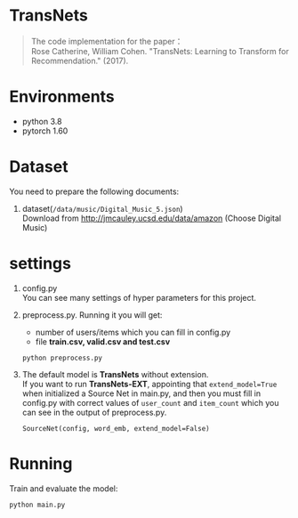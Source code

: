 TransNets
===
> The code implementation for the paper：  
Rose Catherine, William Cohen. "TransNets: Learning to Transform for Recommendation." (2017).

# Environments
  + python 3.8
  + pytorch 1.60

# Dataset
  You need to prepare the following documents:  
  1. dataset(`/data/music/Digital_Music_5.json`)  
   Download from http://jmcauley.ucsd.edu/data/amazon (Choose Digital Music)

# settings

1. config.py  
   You can see many settings of hyper parameters for this project.

2. preprocess.py. Running it you will get: 
   + number of users/items which you can fill in config.py 
   + file **train.csv, valid.csv and test.csv**
   ```
   python preprocess.py
   ```
3. The default model is **TransNets** without extension.  
   If you want to run **TransNets-EXT**, 
   appointing that `extend_model=True` when initialized a Source Net in main.py,
   and then you must fill in config.py with correct values of `user_count` and `item_count`
   which you can see in the output of preprocess.py.
   ```
   SourceNet(config, word_emb, extend_model=False)
   ```


# Running

Train and evaluate the model:
```
python main.py
```
